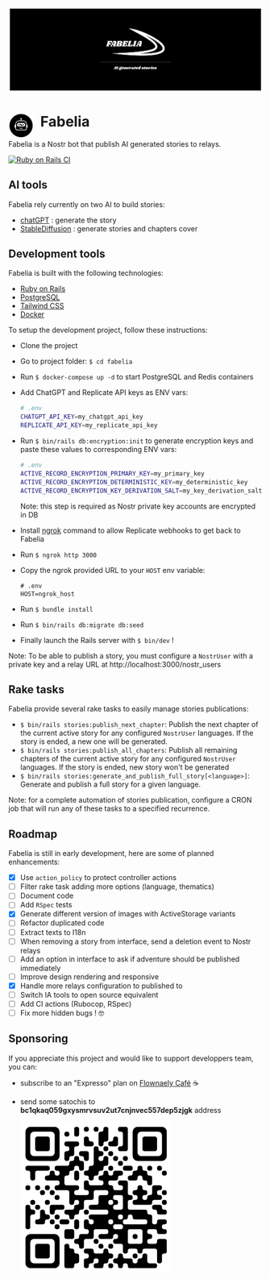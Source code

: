 <p align="center">
  <img src="public/banner.png" alt="Fabelia banner"/>
</p>

# <img align="left" width="50" src="public/logo.png" alt="Fabelia logo" />&nbsp; Fabelia

Fabelia is a Nostr bot that publish AI generated stories to relays.

[![Ruby on Rails CI](https://github.com/La-Voix-du-chat-artiste/fabelia/actions/workflows/rubyonrails.yml/badge.svg)](https://github.com/La-Voix-du-chat-artiste/fabelia/actions/workflows/rubyonrails.yml)

## AI tools

Fabelia rely currently on two AI to build stories:

- [chatGPT](https://openai.com/chatgpt) : generate the story
- [StableDiffusion](https://replicate.com/stability-ai/stable-diffusion) : generate stories and chapters cover

## Development tools

Fabelia is built with the following technologies:

- [Ruby on Rails](https://rubyonrails.org)
- [PostgreSQL](https://www.postgresql.org)
- [Tailwind CSS](https://tailwindcss.com)
- [Docker](https://www.docker.com)

To setup the development project, follow these instructions:

- Clone the project
- Go to project folder: `$ cd fabelia`
- Run `$ docker-compose up -d` to start PostgreSQL and Redis containers
- Add ChatGPT and Replicate API keys as ENV vars:
  
  ```bash
  # .env
  CHATGPT_API_KEY=my_chatgpt_api_key
  REPLICATE_API_KEY=my_replicate_api_key
  ```

- Run `$ bin/rails db:encryption:init` to generate encryption keys and paste these values to corresponding ENV vars:

  ```bash
  # .env
  ACTIVE_RECORD_ENCRYPTION_PRIMARY_KEY=my_primary_key
  ACTIVE_RECORD_ENCRYPTION_DETERMINISTIC_KEY=my_deterministic_key
  ACTIVE_RECORD_ENCRYPTION_KEY_DERIVATION_SALT=my_key_derivation_salt
  ```

  Note: this step is required as Nostr private key accounts are encrypted in DB

- Install [ngrok](https://ngrok.com) command to allow Replicate webhooks to get back to Fabelia

- Run `$ ngrok http 3000`
- Copy the ngrok provided URL to your `HOST` env variable:
  ```shell
  # .env
  HOST=ngrok_host
  ```

- Run `$ bundle install`
- Run `$ bin/rails db:migrate db:seed`
- Finally launch the Rails server with `$ bin/dev` !

Note: To be able to publish a story, you must configure a `NostrUser` with a private key and a relay URL at http://localhost:3000/nostr_users

## Rake tasks

Fabelia provide several rake tasks to easily manage stories publications:

- `$ bin/rails stories:publish_next_chapter`:
  Publish the next chapter of the current active story for any configured `NostrUser` languages. If the story is ended, a new one will be generated.
- `$ bin/rails stories:publish_all_chapters`:
  Publish all remaining chapters of the current active story for any configured `NostrUser` languages. If the story is ended, new story won't be generated
- `$ bin/rails stories:generate_and_publish_full_story[<language>]`:
  Generate and publish a full story for a given language.

Note: for a complete automation of stories publication, configure a CRON job that will run any of these tasks to a specified recurrence.

## Roadmap

Fabelia is still in early development, here are some of planned enhancements:

- [x] Use `action_policy` to protect controller actions
- [ ] Filter rake task adding more options (language, thematics)
- [ ] Document code
- [ ] Add `RSpec` tests
- [x] Generate different version of images with ActiveStorage variants
- [ ] Refactor duplicated code
- [ ] Extract texts to I18n
- [ ] When removing a story from interface, send a deletion event to Nostr relays
- [ ] Add an option in interface to ask if adventure should be published immediately
- [ ] Improve design rendering and responsive
- [x] Handle more relays configuration to published to
- [ ] Switch IA tools to open source equivalent
- [ ] Add CI actions (Rubocop, RSpec)
- [ ] Fix more hidden bugs ! 🤓

## Sponsoring

If you appreciate this project and would like to support developpers team, you can:

- subscribe to an "Expresso" plan on [Flownaely Café](https://flownaely.cafe) ☕
- send some satochis to **bc1qkaq059gxysmrvsuv2ut7cnjnvec557dep5zjgk** address
  
  ![Bitcoin address](public/bc1qkaq059gxysmrvsuv2ut7cnjnvec557dep5zjgk.png)
